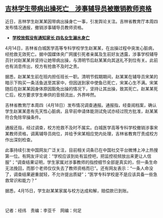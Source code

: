 <!--1713454078000-->
[吉林学生带病出操死亡　涉事辅导员被撤销教师资格](https://www.rfa.org/mandarin/yataibaodao/kejiaowen/jw-04182024101424.html)
------

<p>近日，吉林学生赵某某因带病出操身亡一事，引发舆论关注。吉林省教育厅本周四发布情况通报，撤销涉事辅导员教师资格。</p><ul><li><strong><a href="https://www.rfa.org/mandarin/zhuanlan/diaochabaodao/ns-05152013100701.html">学校放假没有通知家长 四名女生溺水身亡</a></strong></li></ul><p>4月14日，吉林省白城医学高等专科学校学生赵某某，在出操过程中突发心脏病，经抢救无效死亡。据中国媒体央广网援引死者亲属及生前好友透露，涉事学校辅导员针对赵某某并坚持让她带病出操，与清明节后赵某某向其送礼不到位有关。此前也有消息传出，校方有抢救不及时之责。</p><p>据悉，赵某某生前在班内担任班长一职。清明节假期期间，赵某某在辅导员宋某的暗示下购买一条活鱼送至其家中，但因送到家中使鱼已死亡，宋某心生不满。宋某随后在赵某某因身体原因豁免出操的情况下，坚持让其出操，致其死亡。赵某某死亡后，校方要求学生串供的音频流出，外界哗然。</p><p>吉林省教育厅本周四（4月18日）发布情况调查通报。通报指，经查阅档案，确认学生赵某某患有先天性心脏病，且早前申请体能测试免试亦经过院方批准，赵某某符合免除早操条件。</p><p>通报还指，经过调查，校方抢救不及时不属实。白城医学高等专科学校撤销涉事宋某教师资格，调离辅导员岗位，并给予宋某相应党内处理，吉林省教育厅责成校方作出深刻检查。</p><p>此事持续引发中国网友广泛关注，目前相关词条已在中国社交平台微博上冲上热搜第一位。有网友评论说：“学校应该到处有监控吧，把监控视频放出来更让人信服”；“调查结果证明，学生家属对涉事教师的指控细节全部是真实的，但一条生命无法挽回，而那个老师仅仅失去了教师资格而已”。还有网友表示：“一条人命没了，调查结果避重就轻，不允许提出质疑”；“医学专科学校是不是应该具备一些急救常识和能力？”</p><p>据悉，4月15日，学生赵某某家属与校方达成和解，赔偿款已到账。</p><p> </p><p>记者：经纬　责编：李亚千　网编：何足</p>
